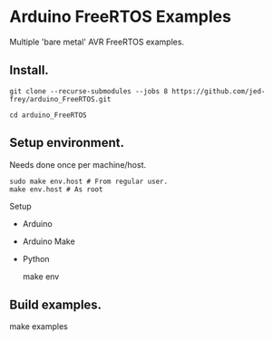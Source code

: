 # Arduino FreeRTOS Examples

Multiple 'bare metal' AVR FreeRTOS examples.

## Install.

    git clone --recurse-submodules --jobs 8 https://github.com/jed-frey/arduino_FreeRTOS.git

    cd arduino_FreeRTOS

## Setup environment.

Needs done once per machine/host.

    sudo make env.host # From regular user.
    make env.host # As root
    
Setup 
- Arduino
- Arduino Make
- Python

    make env
    

## Build examples.

   make examples
